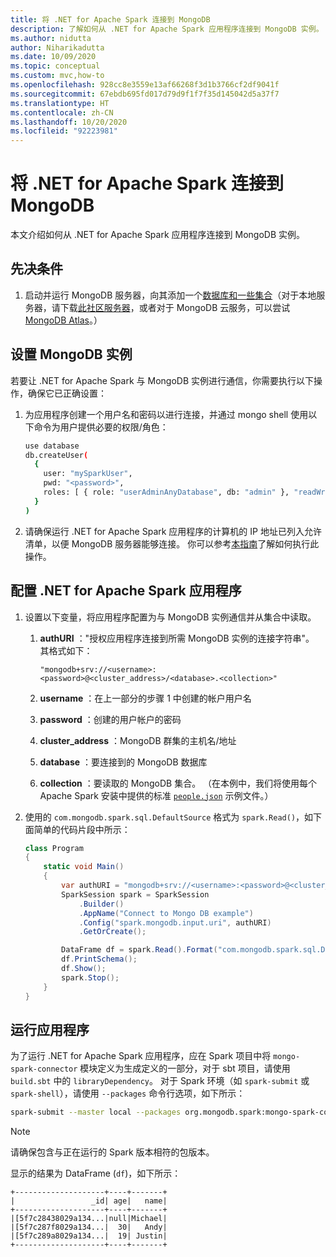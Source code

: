 ```yaml
---
title: 将 .NET for Apache Spark 连接到 MongoDB
description: 了解如何从 .NET for Apache Spark 应用程序连接到 MongoDB 实例。
ms.author: nidutta
author: Niharikadutta
ms.date: 10/09/2020
ms.topic: conceptual
ms.custom: mvc,how-to
ms.openlocfilehash: 928cc8e3559e13af66268f3d1b3766cf2df9041f
ms.sourcegitcommit: 67ebdb695fd017d79d9f1f7f35d145042d5a37f7
ms.translationtype: HT
ms.contentlocale: zh-CN
ms.lasthandoff: 10/20/2020
ms.locfileid: "92223981"
---
```

# <a name="connect-net-for-apache-spark-to-mongodb"></a>将 .NET for Apache Spark 连接到 MongoDB

本文介绍如何从 .NET for Apache Spark 应用程序连接到 MongoDB 实例。

## <a name="prerequisites"></a>先决条件

1. 启动并运行 MongoDB 服务器，向其添加一个[数据库和一些集合](https://docs.mongodb.com/manual/core/databases-and-collections/)（对于本地服务器，请下载[此社区服务器](https://www.mongodb.com/try/download/community)，或者对于 MongoDB 云服务，可以尝试 [MongoDB Atlas](https://www.mongodb.com/cloud/atlas)。）

## <a name="set-up-your-mongodb-instance"></a>设置 MongoDB 实例

若要让 .NET for Apache Spark 与 MongoDB 实例进行通信，你需要执行以下操作，确保它已正确设置：

1. 为应用程序创建一个用户名和密码以进行连接，并通过 mongo shell 使用以下命令为用户提供必要的权限/角色：

    ```bash
    use database
    db.createUser(
      {
        user: "mySparkUser",
        pwd: "<password>",
        roles: [ { role: "userAdminAnyDatabase", db: "admin" }, "readWriteAnyDatabase" ]
      }
    )
    ```

2. 请确保运行 .NET for Apache Spark 应用程序的计算机的 IP 地址已列入允许清单，以便 MongoDB 服务器能够连接。 你可以参考[本指南](https://docs.atlas.mongodb.com/security/add-ip-address-to-list/)了解如何执行此操作。

## <a name="configure-your-net-for-apache-spark-application"></a>配置 .NET for Apache Spark 应用程序

1. 设置以下变量，将应用程序配置为与 MongoDB 实例通信并从集合中读取。
    1. **authURI** ："授权应用程序连接到所需 MongoDB 实例的连接字符串"。 其格式如下：

        ```
        "mongodb+srv://<username>:<password>@<cluster_address>/<database>.<collection>"
        ```

    2. **username** ：在上一部分的步骤 1 中创建的帐户用户名
    3. **password** ：创建的用户帐户的密码
    4. **cluster_address** ：MongoDB 群集的主机名/地址
    5. **database** ：要连接到的 MongoDB 数据库
    6. **collection** ：要读取的 MongoDB 集合。 （在本例中，我们将使用每个 Apache Spark 安装中提供的标准 [`people.json`](https://github.com/apache/spark/blob/master/examples/src/main/resources/people.json) 示例文件。）

2. 使用的 `com.mongodb.spark.sql.DefaultSource` 格式为 `spark.Read()`，如下面简单的代码片段中所示：

    ```csharp
    class Program
    {
        static void Main()
        {
            var authURI = "mongodb+srv://<username>:<password>@<cluster_address>/<database>.<collection>?retryWrites=true&w=majority";
            SparkSession spark = SparkSession
                .Builder()
                .AppName("Connect to Mongo DB example")
                .Config("spark.mongodb.input.uri", authURI)
                .GetOrCreate();

            DataFrame df = spark.Read().Format("com.mongodb.spark.sql.DefaultSource").Load();
            df.PrintSchema();
            df.Show();
            spark.Stop();
        }
    }
    ```

## <a name="run-your-application"></a>运行应用程序

为了运行 .NET for Apache Spark 应用程序，应在 Spark 项目中将 `mongo-spark-connector` 模块定义为生成定义的一部分，对于 sbt 项目，请使用 `build.sbt` 中的 `libraryDependency`。 对于 Spark 环境（如 `spark-submit` 或 `spark-shell`），请使用 `--packages` 命令行选项，如下所示：

```bash
spark-submit --master local --packages org.mongodb.spark:mongo-spark-connector_2.12:3.0.0 --class org.apache.spark.deploy.dotnet.DotnetRunner microsoft-spark-<version>.jar yourApp.exe
```

> [!NOTE]
> 请确保包含与正在运行的 Spark 版本相符的包版本。

显示的结果为 DataFrame (`df`)，如下所示：

```text
+--------------------+----+-------+
|                 _id| age|   name|
+--------------------+----+-------+
|[5f7c28438029a134...|null|Michael|
|[5f7c287f8029a134...|  30|   Andy|
|[5f7c289a8029a134...|  19| Justin|
+--------------------+----+-------+
```
